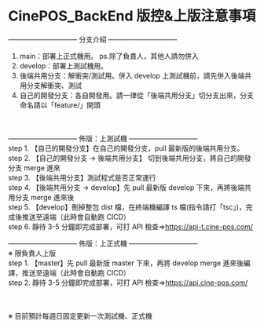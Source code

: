 # CinePOS_BackEnd 版控&上版注意事項

—————————— 分支介紹 ——————————

1. main：部署上正式機用。 ps.除了負責人，其他人請勿併入<br>
2. develop：部署上測試機用。<br>
3. 後端共用分支：解衝突/測試用。併入 develop 上測試機前，請先併入後端共用分支解衝突、測試<br>
4. 自己的開發分支：各自開發用。請一律從「後端共用分支」切分支出來，分支命名請以「feature/」開頭<br><br><br>

—————————— 佈版：上測試機 ——————————<br>
step 1. 【自己的開發分支】在自己的開發分支，pull 最新版的後端共用分支。<br>
step 2. 【自己的開發分支 → 後端共用分支】 切到後端共用分支，將自己的開發分支 merge 進來<br>
step 3. 【後端共用分支】測試程式是否正常運行<br>
step 4. 【後端共用分支 → develop】先 pull 最新版 develop 下來，再將後端共用分支 merge 進來後<br>
step 5. 【develop】刪掉整包 dist 檔，在終端機編譯 ts 檔(指令請打「tsc」)，完成後推送至遠端（此時會自動跑 CICD）<br>
step 6. 靜待 3-5 分鐘即完成部署，可打 API 檢查=>https://api-t.cine-pos.com/<br>

—————————— 佈版：上正式機 ——————————<br>
※ 限負責人上版<br>
step 1. 【master】先 pull 最新版 master 下來，再將 develop merge 進來後編譯，推送至遠端（此時會自動跑 CICD）<br>
step 2. 靜待 3-5 分鐘即完成部署，可打 API 檢查=>https://api.cine-pos.com/<br><br><br>

※ 目前預計每週日固定更新一次測試機、正式機
